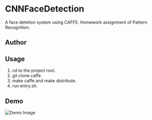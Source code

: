 # CNNFaceDetection
A face detetion system using CAFFE.
Homework assignment of Pattern Recognition.

## Author

[ Xi Ye(THU)]: https://github.com/yexithu	"yexithu"
[Zhaoyang Li(THU)]: https://github.com/lizy14	"lizy14"

## Usage

1. cd to the project root.
2. git clone caffe.
3. make caffe and make distribute.
4. run entry.sh.

## Demo

![Demo Image](http://i2.muimg.com/1949/48db70d90f7714ea.png)